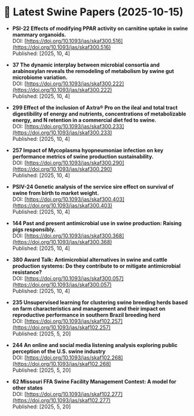 # 🐷 Latest Swine Papers (2025-10-15)

- **PSI-22 Effects of modifying PPAR activity on carnitine uptake in swine mammary organoids.**  
  DOI: [https://doi.org/10.1093/jas/skaf300.516](https://doi.org/10.1093/jas/skaf300.516)  
  Published: [2025, 10, 4]

- **37 The dynamic interplay between microbial consortia and arabinoxylan reveals the remodeling of metabolism by swine gut microbiome variation.**  
  DOI: [https://doi.org/10.1093/jas/skaf300.222](https://doi.org/10.1093/jas/skaf300.222)  
  Published: [2025, 10, 4]

- **299 Effect of the inclusion of Axtra® Pro on the ileal and total tract digestibility of energy and nutrients, concentrations of metabolizable energy, and N retention in a commercial diet fed to swine.**  
  DOI: [https://doi.org/10.1093/jas/skaf300.233](https://doi.org/10.1093/jas/skaf300.233)  
  Published: [2025, 10, 4]

- **257 Impact of Mycoplasma hyopneumoniae infection on key performance metrics of swine production sustainability.**  
  DOI: [https://doi.org/10.1093/jas/skaf300.290](https://doi.org/10.1093/jas/skaf300.290)  
  Published: [2025, 10, 4]

- **PSIV-24 Genetic analysis of the service sire effect on survival of swine from birth to market weight.**  
  DOI: [https://doi.org/10.1093/jas/skaf300.403](https://doi.org/10.1093/jas/skaf300.403)  
  Published: [2025, 10, 4]

- **144 Past and present antimicrobial use in swine production: Raising pigs responsibly.**  
  DOI: [https://doi.org/10.1093/jas/skaf300.368](https://doi.org/10.1093/jas/skaf300.368)  
  Published: [2025, 10, 4]

- **380 Award Talk: Antimicrobial alternatives in swine and cattle production systems: Do they contribute to or mitigate antimicrobial resistance?**  
  DOI: [https://doi.org/10.1093/jas/skaf300.057](https://doi.org/10.1093/jas/skaf300.057)  
  Published: [2025, 10, 4]

- **235 Unsupervised learning for clustering swine breeding herds based on farm characteristics and management and their impact on reproductive performance in southern Brazil breeding herd**  
  DOI: [https://doi.org/10.1093/jas/skaf102.257](https://doi.org/10.1093/jas/skaf102.257)  
  Published: [2025, 5, 20]

- **244 An online and social media listening analysis exploring public perception of the U.S. swine industry**  
  DOI: [https://doi.org/10.1093/jas/skaf102.268](https://doi.org/10.1093/jas/skaf102.268)  
  Published: [2025, 5, 20]

- **62 Missouri FFA Swine Facility Management Contest: A model for other states**  
  DOI: [https://doi.org/10.1093/jas/skaf102.277](https://doi.org/10.1093/jas/skaf102.277)  
  Published: [2025, 5, 20]

